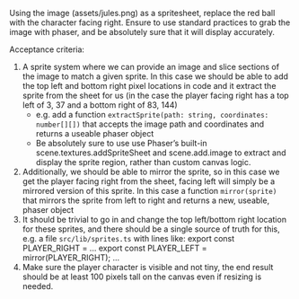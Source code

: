 Using the image (assets/jules.png) as a spritesheet, replace the red ball with the character facing right. Ensure to use standard practices
to grab the image with phaser, and be absolutely sure that it will display accurately.

Acceptance criteria:

1. A sprite system where we can provide an image and slice sections of the image to match a given sprite. In this case we should be able to add the top left and bottom right pixel locations in code and it extract the sprite from the sheet for us (in the case the player facing right has a top left of 3, 37 and a bottom right of 83, 144)
   - e.g. add a function `extractSprite(path: string, coordinates: number[][])` that accepts the image path and coordinates and returns a useable phaser object
   - Be absolutely sure to use use Phaser’s built-in scene.textures.addSpriteSheet and scene.add.image to extract and display the sprite region, rather than custom canvas logic.
2. Additionally, we should be able to mirror the sprite, so in this case we get the player facing right from the sheet, facing left will simply be a mirrored version of this sprite. In this case a function `mirror(sprite)` that mirrors the sprite from left to right and returns a new, useable, phaser object
3. It should be trivial to go in and change the top left/bottom right location for these sprites, and there should be a single source of truth for this, e.g. a file `src/lib/sprites.ts` with lines like:
   export const PLAYER_RIGHT = ...
   export const PLAYER_LEFT = mirror(PLAYER_RIGHT);
   ...
4. Make sure the player character is visible and not tiny, the end result should be at least 100 pixels tall on the canvas even if resizing is needed.
